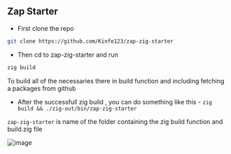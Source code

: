 ## Zap Starter

- First clone the repo 
```bash
git clone https://github.com/Kinfe123/zap-zig-starter
```

- Then cd to zap-zig-starter and run 
```bash
zig build
```
To build all of the necessaries there in build function and including fetching a packages from github 

- After the successfull zig build , you can do something like this - `zig build && ./zig-out/bin/zap-zig-starter`

`zap-zig-starter` is name of the folder containing the zig build function and build.zig file

![image](https://github.com/Kinfe123/zap-zig-starter/assets/65047246/e5778972-24a9-47a5-bf4d-2d47709a1a66)
